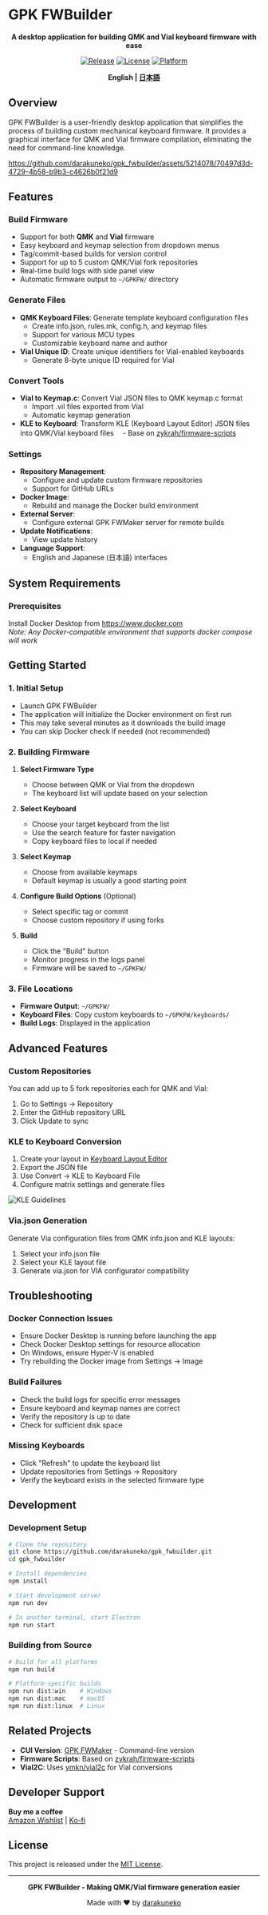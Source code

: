 # GPK FWBuilder

<div align="center">

**A desktop application for building QMK and Vial keyboard firmware with ease**

[![Release](https://img.shields.io/github/v/release/darakuneko/gpk_fwbuilder)](https://github.com/darakuneko/gpk_fwbuilder/releases)
[![License](https://img.shields.io/badge/license-MIT-blue.svg)](LICENSE)
[![Platform](https://img.shields.io/badge/platform-Windows%20%7C%20macOS%20%7C%20Linux-lightgrey)](https://github.com/darakuneko/gpk_fwbuilder)

**English | [日本語](README_ja.md)**

</div>

## Overview

GPK FWBuilder is a user-friendly desktop application that simplifies the process of building custom mechanical keyboard firmware. It provides a graphical interface for QMK and Vial firmware compilation, eliminating the need for command-line knowledge.

https://github.com/darakuneko/gpk_fwbuilder/assets/5214078/70497d3d-4729-4b58-b9b3-c4626b0f21d9

## Features

### Build Firmware
- Support for both **QMK** and **Vial** firmware
- Easy keyboard and keymap selection from dropdown menus
- Tag/commit-based builds for version control
- Support for up to 5 custom QMK/Vial fork repositories
- Real-time build logs with side panel view
- Automatic firmware output to `~/GPKFW/` directory

### Generate Files
- **QMK Keyboard Files**: Generate template keyboard configuration files
  - Create info.json, rules.mk, config.h, and keymap files
  - Support for various MCU types
  - Customizable keyboard name and author
- **Vial Unique ID**: Create unique identifiers for Vial-enabled keyboards
  - Generate 8-byte unique ID required for Vial

### Convert Tools
- **Vial to Keymap.c**: Convert Vial JSON files to QMK keymap.c format
  - Import .vil files exported from Vial
  - Automatic keymap generation
- **KLE to Keyboard**: Transform KLE (Keyboard Layout Editor) JSON files into QMK/Vial keyboard files
　- Base on [zykrah/firmware-scripts](https://github.com/zykrah/firmware-scripts) 

### Settings
- **Repository Management**: 
  - Configure and update custom firmware repositories
  - Support for GitHub URLs
- **Docker Image**: 
  - Rebuild and manage the Docker build environment
- **External Server**: 
  - Configure external GPK FWMaker server for remote builds
- **Update Notifications**: 
  - View update history
- **Language Support**: 
  - English and Japanese (日本語) interfaces

## System Requirements

### Prerequisites
Install Docker Desktop from https://www.docker.com  
*Note: Any Docker-compatible environment that supports docker compose will work*

## Getting Started

### 1. Initial Setup
- Launch GPK FWBuilder
- The application will initialize the Docker environment on first run
- This may take several minutes as it downloads the build image
- You can skip Docker check if needed (not recommended)

### 2. Building Firmware

1. **Select Firmware Type**
   - Choose between QMK or Vial from the dropdown
   - The keyboard list will update based on your selection

2. **Select Keyboard**
   - Choose your target keyboard from the list
   - Use the search feature for faster navigation
   - Copy keyboard files to local if needed

3. **Select Keymap**
   - Choose from available keymaps
   - Default keymap is usually a good starting point

4. **Configure Build Options** (Optional)
   - Select specific tag or commit
   - Choose custom repository if using forks

5. **Build**
   - Click the "Build" button
   - Monitor progress in the logs panel
   - Firmware will be saved to `~/GPKFW/`

### 3. File Locations

- **Firmware Output**: `~/GPKFW/`
- **Keyboard Files**: Copy custom keyboards to `~/GPKFW/keyboards/`
- **Build Logs**: Displayed in the application

## Advanced Features

### Custom Repositories
You can add up to 5 fork repositories each for QMK and Vial:
1. Go to Settings → Repository
2. Enter the GitHub repository URL
3. Click Update to sync

### KLE to Keyboard Conversion
1. Create your layout in [Keyboard Layout Editor](http://www.keyboard-layout-editor.com/)
2. Export the JSON file
3. Use Convert → KLE to Keyboard File
4. Configure matrix settings and generate files

![KLE Guidelines](https://user-images.githubusercontent.com/5214078/212449850-e3fb4a3b-211d-4841-9128-7072bb05c7da.png)

### Via.json Generation
Generate Via configuration files from QMK info.json and KLE layouts:
1. Select your info.json file
2. Select your KLE layout file  
3. Generate via.json for VIA configurator compatibility

## Troubleshooting

### Docker Connection Issues
- Ensure Docker Desktop is running before launching the app
- Check Docker Desktop settings for resource allocation
- On Windows, ensure Hyper-V is enabled
- Try rebuilding the Docker image from Settings → Image

### Build Failures
- Check the build logs for specific error messages
- Ensure keyboard and keymap names are correct
- Verify the repository is up to date
- Check for sufficient disk space

### Missing Keyboards
- Click "Refresh" to update the keyboard list
- Update repositories from Settings → Repository
- Verify the keyboard exists in the selected firmware type

## Development

### Development Setup
```bash
# Clone the repository
git clone https://github.com/darakuneko/gpk_fwbuilder.git
cd gpk_fwbuilder

# Install dependencies
npm install

# Start development server
npm run dev

# In another terminal, start Electron
npm run start
```

### Building from Source
```bash
# Build for all platforms
npm run build

# Platform-specific builds
npm run dist:win    # Windows
npm run dist:mac    # macOS  
npm run dist:linux  # Linux
```

## Related Projects

- **CUI Version**: [GPK FWMaker](https://github.com/darakuneko/gpk_fwmaker) - Command-line version
- **Firmware Scripts**: Based on [zykrah/firmware-scripts](https://github.com/zykrah/firmware-scripts)
- **Vial2C**: Uses [ymkn/vial2c](http://ymkn.github.io/vial2c/) for Vial conversions

## Developer Support

**Buy me a coffee**  
[Amazon Wishlist](https://www.amazon.co.jp/hz/wishlist/ls/66VQJTRHISQT) | [Ko-fi](https://ko-fi.com/darakuneko)

## License

This project is released under the [MIT License](LICENSE).

---

<div align="center">

**GPK FWBuilder - Making QMK/Vial firmware generation easier**

Made with ❤ by [darakuneko](https://github.com/darakuneko)

</div>